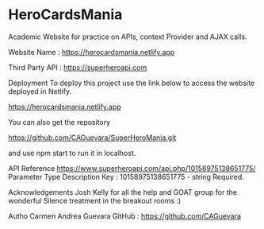 # HeroCardsMania

Academic Website for practice on APIs, context Provider and AJAX calls.

Website Name :   https://herocardsmania.netlify.app

Third Party API : https://superheroapi.com

Deployment
To deploy this project use the link below to access the website deployed in Netlify.

https://herocardsmania.netlify.app

You can also get the repository

https://github.com/CAGuevara/SuperHeroMania.git

and use npm start to run it in localhost.


API Reference
https://www.superheroapi.com/api.php/10158975138651775/
Parameter	Type	Description
Key : 10158975138651775	- string	Required. 

Acknowledgements
Josh Kelly for all the help and GOAT group for the wonderful Silence treatment in the breakout rooms :)


Autho
Carmen Andrea Guevara
GitHub : https://github.com/CAGuevara
